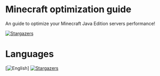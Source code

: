 # Minecraft optimization guide
An guide to optimize your Minecraft Java Edition servers performance!

[![Stargazers](https://img.shields.io/github/stars/minionguyjpro/minecraftoptimizationguide?label=stars&logo=github)](https://github.com/minionguyjpro/minecraftoptimizationguide/stargazers)
# Languages
[![English](https://img.shields.io/badge/English-red)]
[![Stargazers](https://img.shields.io/badge/English-red)](https://github.com/Minionguyjpro/minecraftoptimizationguide/tree/master/optimization/english)
